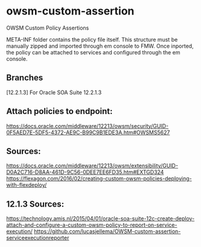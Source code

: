 # owsm-custom-assertion
OWSM Custom Policy Assertions

META-INF folder contains the policy file itself. This structure must be manually zipped and imported through em console to FMW.
Once inported, the policy can be attached to services and configured through the em console.

## Branches
[12.2.1.3] For Oracle SOA Suite 12.2.1.3

## Attach policies to endpoint:
https://docs.oracle.com/middleware/12213/owsm/security/GUID-0F5AED7E-5DF5-4372-AE9C-B99C9B1EDE3A.htm#OWSMS5627

## Sources:
https://docs.oracle.com/middleware/12213/owsm/extensibility/GUID-D0A2C716-D8AA-461D-9C56-0DEE7EE6FD35.htm#EXTGD324
https://flexagon.com/2016/02/creating-custom-owsm-policies-deploying-with-flexdeploy/

## 12.1.3 Sources:
https://technology.amis.nl/2015/04/01/oracle-soa-suite-12c-create-deploy-attach-and-configure-a-custom-owsm-policy-to-report-on-service-execution/
https://github.com/lucasjellema/OWSM-custom-assertion-serviceexecutionreporter
